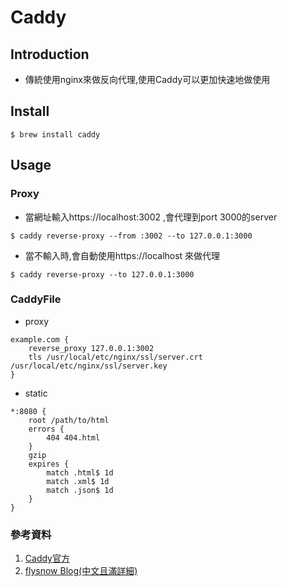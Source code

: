 # Caddy

## Introduction

* 傳統使用nginx來做反向代理,使用Caddy可以更加快速地做使用

## Install

```
$ brew install caddy
```

## Usage

### Proxy

* 當網址輸入https://localhost:3002 ,會代理到port 3000的server
```
$ caddy reverse-proxy --from :3002 --to 127.0.0.1:3000
```

* 當不輸入時,會自動使用https://localhost 來做代理

```
$ caddy reverse-proxy --to 127.0.0.1:3000
```

### CaddyFile

* proxy
```
example.com {
    reverse_proxy 127.0.0.1:3002
    tls /usr/local/etc/nginx/ssl/server.crt /usr/local/etc/nginx/ssl/server.key
}
```

* static

```
*:8080 {
    root /path/to/html
    errors {
        404 404.html
    }
    gzip
    expires {
        match .html$ 1d
        match .xml$ 1d
        match .json$ 1d
    }
}
```

### 參考資料
1. [Caddy官方](https://caddyserver.com/docs/)
2. [flysnow Blog(中文且滿詳細)](https://www.flysnow.org/categories/Caddy/)
